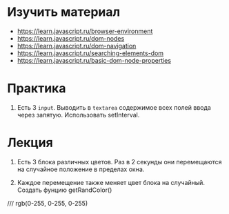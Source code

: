 # Изучить материал

- https://learn.javascript.ru/browser-environment
- https://learn.javascript.ru/dom-nodes
- https://learn.javascript.ru/dom-navigation
- https://learn.javascript.ru/searching-elements-dom
- https://learn.javascript.ru/basic-dom-node-properties

# Практика

1. Есть 3 `input`. Выводить в `textarea` содержимое всех полей ввода через запятую. Использовать setInterval.

# Лекция

1. Есть 3 блока различных цветов. Раз в 2 секунды они перемещаются на случайное положение в пределах окна.

2. Каждое перемещение также меняет цвет блока на случайный. Создать фунцию getRandColor()

/// rgb(0-255, 0-255, 0-255)
